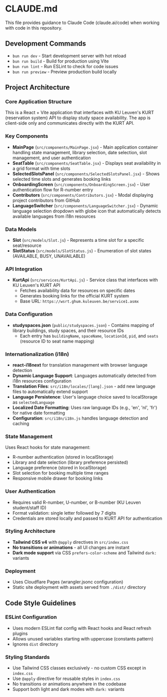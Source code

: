 # CLAUDE.md

This file provides guidance to Claude Code (claude.ai/code) when working with code in this repository.

## Development Commands

- `bun run dev` - Start development server with hot reload
- `bun run build` - Build for production using Vite
- `bun run lint` - Run ESLint to check for code issues
- `bun run preview` - Preview production build locally

## Project Architecture

### Core Application Structure
This is a React + Vite application that interfaces with KU Leuven's KURT (reservation system) API to display study space availability. The app is client-side only and communicates directly with the KURT API.

### Key Components
- **MainPage** (`src/components/MainPage.jsx`) - Main application container handling state management, library selection, date selection, slot management, and user authentication
- **SeatTable** (`src/components/SeatTable.jsx`) - Displays seat availability in a grid format with time slots
- **SelectedSlotsPanel** (`src/components/SelectedSlotsPanel.jsx`) - Shows selected time slots and generates booking links
- **OnboardingScreen** (`src/components/OnboardingScreen.jsx`) - User authentication flow for R-number entry
- **Contributors** (`src/components/Contributors.jsx`) - Modal displaying project contributors from GitHub
- **LanguageSwitcher** (`src/components/LanguageSwitcher.jsx`) - Dynamic language selection dropdown with globe icon that automatically detects available languages from i18n resources

### Data Models
- **Slot** (`src/models/Slot.js`) - Represents a time slot for a specific seat/resource
- **SlotStatus** (`src/models/SlotStatus.js`) - Enumeration of slot states (AVAILABLE, BUSY, UNAVAILABLE)

### API Integration
- **KurtApi** (`src/services/KurtApi.js`) - Service class that interfaces with KU Leuven's KURT API
  - Fetches availability data for resources on specific dates
  - Generates booking links for the official KURT system
  - Base URL: `https://wsrt.ghum.kuleuven.be/service1.asmx`

### Data Configuration
- **studyspaces.json** (`public/studyspaces.json`) - Contains mapping of library buildings, study spaces, and their resource IDs
  - Each entry has `buildingName`, `spaceName`, `locationId`, `pid`, and `seats` (resource ID to seat name mapping)

### Internationalization (i18n)
- **react-i18next** for translation management with browser language detection
- **Dynamic Language Support**: Languages automatically detected from i18n resources configuration
- **Translation Files**: `src/i18n/locales/[lang].json` - add new language files to automatically extend support
- **Language Persistence**: User's language choice saved to localStorage as `selectedLanguage`
- **Localized Date Formatting**: Uses raw language IDs (e.g., 'en', 'nl', 'fr') for native date formatting
- **Configuration**: `src/i18n/i18n.js` handles language detection and caching

### State Management
Uses React hooks for state management:
- R-number authentication (stored in localStorage)
- Library and date selection (library preference persisted)
- Language preference (stored in localStorage)
- Slot selection for booking multiple time ranges
- Responsive mobile drawer for booking links

### User Authentication
- Requires valid R-number, U-number, or B-number (KU Leuven student/staff ID)
- Format validation: single letter followed by 7 digits
- Credentials are stored locally and passed to KURT API for authentication

### Styling Architecture
- **Tailwind CSS v4** with `@apply` directives in `src/index.css`
- **No transitions or animations** - all UI changes are instant
- **Dark mode support** via CSS `prefers-color-scheme` and Tailwind `dark:` variants

### Deployment
- Uses Cloudflare Pages (wrangler.jsonc configuration)
- Static site deployment with assets served from `./dist/` directory

## Code Style Guidelines

### ESLint Configuration
- Uses modern ESLint flat config with React hooks and React refresh plugins
- Allows unused variables starting with uppercase (constants pattern)
- Ignores `dist` directory

### Styling Standards
- Use Tailwind CSS classes exclusively - no custom CSS except in `index.css`
- Use `@apply` directive for reusable styles in `index.css`
- No transitions or animations anywhere in the codebase
- Support both light and dark modes with `dark:` variants